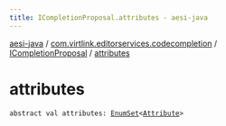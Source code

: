 ```yaml
---
title: ICompletionProposal.attributes - aesi-java
---
```


[aesi-java](../../index.html) / [com.virtlink.editorservices.codecompletion](../index.html) / [ICompletionProposal](index.html) / [attributes](.)

# attributes

`abstract val attributes: `[`EnumSet`](http://docs.oracle.com/javase/6/docs/api/java/util/EnumSet.html)`<`[`Attribute`](../-attribute/index.html)`>`